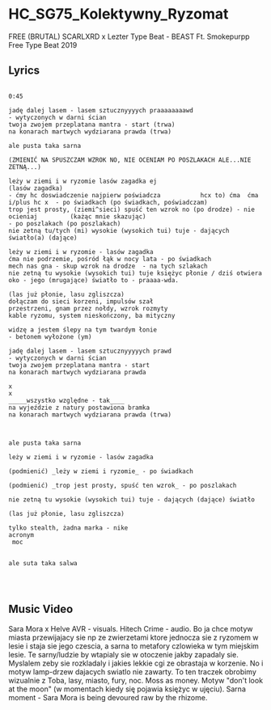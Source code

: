 # HC_SG75_Kolektywny_Ryzomat

FREE (BRUTAL) SCARLXRD x Lezter Type Beat - BEAST  Ft. Smokepurpp  Free Type Beat 2019

## Lyrics

```

0:45

jadę dalej lasem - lasem sztucznyyyych praaaaaaaawd 
- wytyczonych w darni ścian
twoja zwojem przeplatana mantra - start (trwa)
na konarach martwych wydziarana prawda (trwa)

ale pusta taka sarna

(ZMIENIĆ NA SPUSZCZAM WZROK NO, NIE OCENIAM PO POSZLAKACH ALE...NIE ZETNĄ...)

leży w ziemi i w ryzomie lasów zagadka ej                                           (lasów zagadka)
- ćmy hc doswiadczenie najpierw poświadcza           hcx to) ćma  ćma i/plus hc x  - po świadkach (po świadkach, poświadczam)
trop jest prosty, (ziemi^sieci) spuść ten wzrok no (po drodze) - nie ocieniaj         (każąc mnie skazując) 
- po poszlakach (po poszlakach)            
nie zetną tu/tych (mi) wysokie (wysokich tui) tuje - dających światło(a) (dające)

leży w ziemi i w ryzomie - lasów zagadka
ćma nie podrzemie, pośród łąk w nocy lata - po świadkach
mech nas gna - skup wzrok na drodze  - na tych szlakach
nie zetną tu wysokie (wysokich tui) tuje księżyc płonie / dziś otwiera oko - jego (mrugające) światło to - praaaa-wda.

(las już płonie, lasu zgliszcza)
dołączam do sieci korzeni, impulsów szał
przestrzeni, gnam przez nołdy, wzrok rozmyty
kable ryzomu, system nieskończony, ba mityczny

widzę a jestem ślepy na tym twardym łonie
- betonem wyłożone (ym)

jadę dalej lasem - lasem sztucznyyyyych prawd 
- wytyczonych w darni ścian
twoja zwojem przeplatana mantra - start
na konarach martwych wydziarana prawda

x
x
_____wszystko względne - tak____
na wyjeździe z natury postawiona bramka
na konarach martwych wydziarana prawda (trwa)



ale pusta taka sarna

leży w ziemi i w ryzomie - lasów zagadka

(podmienić) _leży w ziemi i ryzomie_ - po świadkach

(podmienić) _trop jest prosty, spuść ten wzrok_ - po poszlakach

nie zetną tu wysokie (wysokich tui) tuje - dających (dające) światło

(las już płonie, lasu zgliszcza)

tylko stealth, żadna marka - nike
acronym
 moc 


ale suta taka salwa




```

## Music Video

Sara Mora x Helve AVR - visuals. Hitech Crime - audio.
Bo ja chce motyw miasta przewijajacy sie np ze zwierzetami ktore jednocza sie z ryzomem w lesie i staja sie jego czescia, a sarna to metafory czlowieka w tym miejskim lesie. Te sarny/ludzie by wtapialy sie w otoczenie jakby zapadaly sie. Myslalem zeby sie rozkladaly i jakies lekkie cgi ze obrastaja w korzenie. No i motyw lamp-drzew dajacych swiatlo nie zawarty. To ten traczek obrobimy wizualnie z Toba, lasy, miasto, fury, noc. Moss as money. Motyw "don't look at the moon" (w momentach kiedy się pojawia księżyc w ujęciu). Sarna moment - Sara Mora is being devoured raw by the rhizome.
